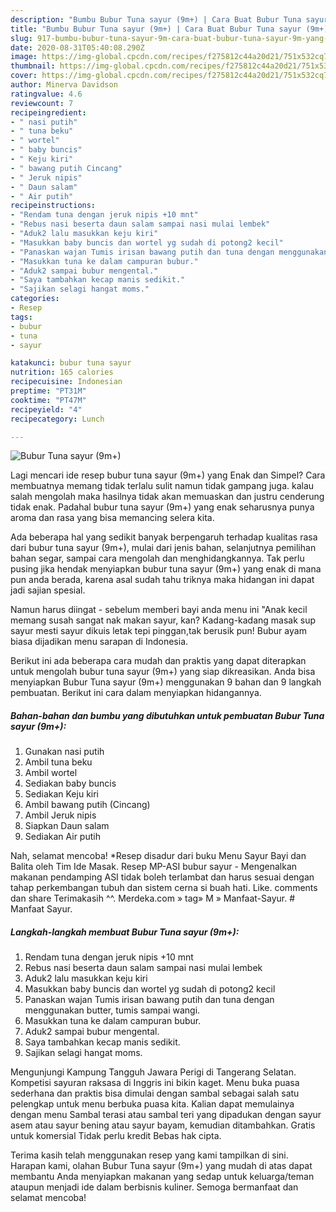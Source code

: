 ```yaml
---
description: "Bumbu Bubur Tuna sayur (9m+) | Cara Buat Bubur Tuna sayur (9m+) Yang Sedap"
title: "Bumbu Bubur Tuna sayur (9m+) | Cara Buat Bubur Tuna sayur (9m+) Yang Sedap"
slug: 917-bumbu-bubur-tuna-sayur-9m-cara-buat-bubur-tuna-sayur-9m-yang-sedap
date: 2020-08-31T05:40:08.290Z
image: https://img-global.cpcdn.com/recipes/f275812c44a20d21/751x532cq70/bubur-tuna-sayur-9m-foto-resep-utama.jpg
thumbnail: https://img-global.cpcdn.com/recipes/f275812c44a20d21/751x532cq70/bubur-tuna-sayur-9m-foto-resep-utama.jpg
cover: https://img-global.cpcdn.com/recipes/f275812c44a20d21/751x532cq70/bubur-tuna-sayur-9m-foto-resep-utama.jpg
author: Minerva Davidson
ratingvalue: 4.6
reviewcount: 7
recipeingredient:
- " nasi putih"
- " tuna beku"
- " wortel"
- " baby buncis"
- " Keju kiri"
- " bawang putih Cincang"
- " Jeruk nipis"
- " Daun salam"
- " Air putih"
recipeinstructions:
- "Rendam tuna dengan jeruk nipis +10 mnt"
- "Rebus nasi beserta daun salam sampai nasi mulai lembek"
- "Aduk2 lalu masukkan keju kiri"
- "Masukkan baby buncis dan wortel yg sudah di potong2 kecil"
- "Panaskan wajan Tumis irisan bawang putih dan tuna dengan menggunakan butter, tumis sampai wangi."
- "Masukkan tuna ke dalam campuran bubur."
- "Aduk2 sampai bubur mengental."
- "Saya tambahkan kecap manis sedikit."
- "Sajikan selagi hangat moms."
categories:
- Resep
tags:
- bubur
- tuna
- sayur

katakunci: bubur tuna sayur 
nutrition: 165 calories
recipecuisine: Indonesian
preptime: "PT31M"
cooktime: "PT47M"
recipeyield: "4"
recipecategory: Lunch

---
```



![Bubur Tuna sayur (9m+)](https://img-global.cpcdn.com/recipes/f275812c44a20d21/751x532cq70/bubur-tuna-sayur-9m-foto-resep-utama.jpg)

Lagi mencari ide resep bubur tuna sayur (9m+) yang Enak dan Simpel? Cara membuatnya memang tidak terlalu sulit namun tidak gampang juga. kalau salah mengolah maka hasilnya tidak akan memuaskan dan justru cenderung tidak enak. Padahal bubur tuna sayur (9m+) yang enak seharusnya punya aroma dan rasa yang bisa memancing selera kita.

Ada beberapa hal yang sedikit banyak berpengaruh terhadap kualitas rasa dari bubur tuna sayur (9m+), mulai dari jenis bahan, selanjutnya pemilihan bahan segar, sampai cara mengolah dan menghidangkannya. Tak perlu pusing jika hendak menyiapkan bubur tuna sayur (9m+) yang enak di mana pun anda berada, karena asal sudah tahu triknya maka hidangan ini dapat jadi sajian spesial.

Namun harus diingat - sebelum memberi bayi anda menu ini &#34;Anak kecil memang susah sangat nak makan sayur, kan? Kadang-kadang masak sup sayur mesti sayur dikuis letak tepi pinggan,tak berusik pun! Bubur ayam biasa dijadikan menu sarapan di Indonesia.


Berikut ini ada beberapa cara mudah dan praktis yang dapat diterapkan untuk mengolah bubur tuna sayur (9m+) yang siap dikreasikan. Anda bisa menyiapkan Bubur Tuna sayur (9m+) menggunakan 9 bahan dan 9 langkah pembuatan. Berikut ini cara dalam menyiapkan hidangannya.

<!--inarticleads1-->

##### Bahan-bahan dan bumbu yang dibutuhkan untuk pembuatan Bubur Tuna sayur (9m+):

1. Gunakan  nasi putih
1. Ambil  tuna beku
1. Ambil  wortel
1. Sediakan  baby buncis
1. Sediakan  Keju kiri
1. Ambil  bawang putih (Cincang)
1. Ambil  Jeruk nipis
1. Siapkan  Daun salam
1. Sediakan  Air putih


Nah, selamat mencoba! *Resep disadur dari buku Menu Sayur Bayi dan Balita oleh Tim Ide Masak. Resep MP-ASI bubur sayur - Mengenalkan makanan pendamping ASI tidak boleh terlambat dan harus sesuai dengan tahap perkembangan tubuh dan sistem cerna si buah hati. Like. comments dan share Terimakasih ^^. Merdeka.com » tag» M » Manfaat-Sayur. # Manfaat Sayur. 

<!--inarticleads2-->

##### Langkah-langkah membuat Bubur Tuna sayur (9m+):

1. Rendam tuna dengan jeruk nipis +10 mnt
1. Rebus nasi beserta daun salam sampai nasi mulai lembek
1. Aduk2 lalu masukkan keju kiri
1. Masukkan baby buncis dan wortel yg sudah di potong2 kecil
1. Panaskan wajan Tumis irisan bawang putih dan tuna dengan menggunakan butter, tumis sampai wangi.
1. Masukkan tuna ke dalam campuran bubur.
1. Aduk2 sampai bubur mengental.
1. Saya tambahkan kecap manis sedikit.
1. Sajikan selagi hangat moms.


Mengunjungi Kampung Tangguh Jawara Perigi di Tangerang Selatan. Kompetisi sayuran raksasa di Inggris ini bikin kaget. Menu buka puasa sederhana dan praktis bisa dimulai dengan sambal sebagai salah satu pelengkap untuk menu berbuka puasa kita. Kalian dapat memulainya dengan menu Sambal terasi atau sambal teri yang dipadukan dengan sayur asem atau sayur bening atau sayur bayam, kemudian ditambahkan. Gratis untuk komersial Tidak perlu kredit Bebas hak cipta. 

Terima kasih telah menggunakan resep yang kami tampilkan di sini. Harapan kami, olahan Bubur Tuna sayur (9m+) yang mudah di atas dapat membantu Anda menyiapkan makanan yang sedap untuk keluarga/teman ataupun menjadi ide dalam berbisnis kuliner. Semoga bermanfaat dan selamat mencoba!
